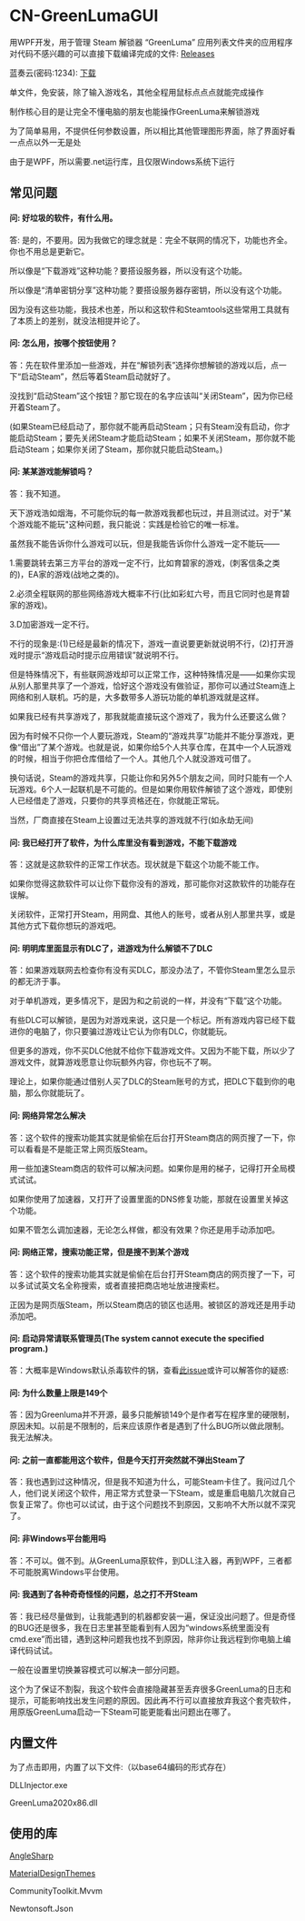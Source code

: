 # CN-GreenLumaGUI

用WPF开发，用于管理 Steam 解锁器 “GreenLuma” 应用列表文件夹的应用程序
对代码不感兴趣的可以直接下载编译完成的文件: [Releases](https://github.com/clinlx/CN_GreenLumaGUI/releases/)

蓝奏云(密码:1234): [下载](https://wwoo.lanzouk.com/b01qylrza)

单文件，免安装，除了输入游戏名，其他全程用鼠标点点点就能完成操作

制作核心目的是让完全不懂电脑的朋友也能操作GreenLuma来解锁游戏

为了简单易用，不提供任何参数设置，所以相比其他管理图形界面，除了界面好看一点点以外一无是处

由于是WPF，所以需要.net运行库，且仅限Windows系统下运行

## 常见问题

#### 问: 好垃圾的软件，有什么用。

答: 是的，不要用。因为我做它的理念就是：完全不联网的情况下，功能也齐全。你也不用总是更新它。

所以像是“下载游戏”这种功能？要搭设服务器，所以没有这个功能。

所以像是“清单密钥分享”这种功能？要搭设服务器存密钥，所以没有这个功能。

因为没有这些功能，我技术也差，所以和这软件和Steamtools这些常用工具就有了本质上的差别，就没法相提并论了。


#### 问: 怎么用，按哪个按钮使用？

答：先在软件里添加一些游戏，并在“解锁列表”选择你想解锁的游戏以后，点一下“启动Steam”，然后等着Steam启动就好了。

没找到“启动Steam”这个按钮？那它现在的名字应该叫“关闭Steam”，因为你已经开着Steam了。

(如果Steam已经启动了，那你就不能再启动Steam；只有Steam没有启动，你才能启动Steam；要先关闭Steam才能启动Steam；如果不关闭Steam，那你就不能启动Steam；如果你关闭了Steam，那你就只能启动Steam。)


#### 问: 某某游戏能解锁吗？

答：我不知道。

天下游戏浩如烟海，不可能你玩的每一款游戏我都也玩过，并且测试过。对于"某个游戏能不能玩"这种问题，我只能说：实践是检验它的唯一标准。

虽然我不能告诉你什么游戏可以玩，但是我能告诉你什么游戏一定不能玩——

1.需要跳转去第三方平台的游戏一定不行，比如育碧家的游戏，(刺客信条之类的)，EA家的游戏(战地之类的)。

2.必须全程联网的那些网络游戏大概率不行(比如彩虹六号，而且它同时也是育碧家的游戏)。

3.D加密游戏一定不行。

不行的现象是:(1)已经是最新的情况下，游戏一直说要更新就说明不行，(2)打开游戏时提示“游戏启动时提示应用错误”就说明不行。

但是特殊情况下，有些联网游戏却可以正常工作，这种特殊情况是——如果你实现从别人那里共享了一个游戏，恰好这个游戏没有做验证，那你可以通过Steam连上网络和别人联机。巧的是，大多数带多人游玩功能的单机游戏就是这样。

如果我已经有共享游戏了，那我就能直接玩这个游戏了，我为什么还要这么做？

因为有时候不只你一个人要玩游戏，Steam的“游戏共享”功能并不能分享游戏，更像“借出”了某个游戏。也就是说，如果你给5个人共享仓库，在其中一个人玩游戏的时候，相当于你把仓库借给了一个人。其他几个人就没游戏可借了。

换句话说，Steam的游戏共享，只能让你和另外5个朋友之间，同时只能有一个人玩游戏。6个人一起联机是不可能的。但是如果你用软件解锁了这个游戏，即使别人已经借走了游戏，只要你的共享资格还在，你就能正常玩。

当然，厂商直接在Steam上设置过无法共享的游戏就不行(如永劫无间)


#### 问: 我已经打开了软件，为什么库里没有看到游戏，不能下载游戏

答：这就是这款软件的正常工作状态。现状就是下载这个功能不能工作。

如果你觉得这款软件可以让你下载你没有的游戏，那可能你对这款软件的功能存在误解。

关闭软件，正常打开Steam，用网盘、其他人的账号，或者从别人那里共享，或是其他方式下载你想玩的游戏吧。


#### 问: 明明库里面显示有DLC了，进游戏为什么解锁不了DLC

答：如果游戏联网去检查你有没有买DLC，那没办法了，不管你Steam里怎么显示的都无济于事。

对于单机游戏，更多情况下，是因为和之前说的一样，并没有“下载”这个功能。

有些DLC可以解锁，是因为对游戏来说，这只是一个标记。所有游戏内容已经下载进你的电脑了，你只要骗过游戏让它认为你有DLC，你就能玩。

但更多的游戏，你不买DLC他就不给你下载游戏文件。又因为不能下载，所以少了游戏文件，就算游戏愿意让你玩额外内容，你也玩不了啊。

理论上，如果你能通过借别人买了DLC的Steam账号的方式，把DLC下载到你的电脑，那么你就能玩了。


#### 问: 网络异常怎么解决

答：这个软件的搜索功能其实就是偷偷在后台打开Steam商店的网页搜了一下，你可以看看是不是能正常上网页版Steam。

用一些加速Steam商店的软件可以解决问题。如果你是用的梯子，记得打开全局模式试试。

如果你使用了加速器，又打开了设置里面的DNS修复功能，那就在设置里关掉这个功能。

如果不管怎么调加速器，无论怎么样做，都没有效果？你还是用手动添加吧。


#### 问: 网络正常，搜索功能正常，但是搜不到某个游戏

答：这个软件的搜索功能其实就是偷偷在后台打开Steam商店的网页搜了一下，可以多试试英文名全称搜索，或者直接把商店地址放进搜索栏。

正因为是网页版Steam，所以Steam商店的锁区也适用。被锁区的游戏还是用手动添加吧。


#### 问: 启动异常请联系管理员(The system cannot execute the specified program.)

答：大概率是Windows默认杀毒软件的锅，查看[此issue](https://github.com/clinlx/CN_GreenLumaGUI/issues/12)或许可以解答你的疑惑:


#### 问: 为什么数量上限是149个

答：因为Greenluma并不开源，最多只能解锁149个是作者写在程序里的硬限制，原因未知。以前是不限制的，后来应该原作者是遇到了什么BUG所以做此限制。我无法解决。


#### 问: 之前一直都能用这个软件，但是今天打开突然就不弹出Steam了

答：我也遇到过这种情况，但是我不知道为什么，可能Steam卡住了。我问过几个人，他们说关闭这个软件，用正常方式登录一下Steam，或是重启电脑几次就自己恢复正常了。你也可以试试，由于这个问题找不到原因，又影响不大所以就不深究了。


#### 问: 非Windows平台能用吗

答：不可以。做不到。从GreenLuma原软件，到DLL注入器，再到WPF，三者都不可能脱离Windows平台使用。


#### 问: 我遇到了各种奇奇怪怪的问题，总之打不开Steam

答：我已经尽量做到，让我能遇到的机器都安装一遍，保证没出问题了。但是奇怪的BUG还是很多，我在日志里甚至能看到有人因为“windows系统里面没有cmd.exe”而出错，遇到这种问题我也找不到原因，除非你让我远程到你电脑上编译代码试试。

一般在设置里切换兼容模式可以解决一部分问题。

这个为了保证不割裂，我这个软件会直接隐藏甚至丢弃很多GreenLuma的日志和提示，可能影响找出发生问题的原因。因此再不行可以直接放弃我这个套壳软件，用原版GreenLuma启动一下Steam可能更能看出问题出在哪了。


## 内置文件

为了点击即用，内置了以下文件:（以base64编码的形式存在）

DLLInjector.exe

GreenLuma2020x86.dll

## 使用的库

[AngleSharp](https://github.com/AngleSharp/AngleSharp)

[MaterialDesignThemes](https://github.com/MaterialDesignInXAML/MaterialDesignInXamlToolkit)

CommunityToolkit.Mvvm

Newtonsoft.Json